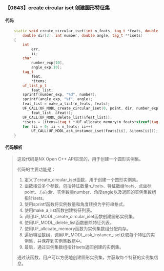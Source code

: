 ### 【0643】create circular iset 创建圆形特征集

#### 代码

```cpp
    static void create_circular_iset(int n_feats, tag_t *feats, double point[3],  
        double dir[3], int number, double angle, tag_t **isets)  
    {  
        int  
            err,  
            ii;  
        char  
            number_exp[10],  
            angle_exp[10];  
        tag_t  
            feat,  
            *items;  
        uf_list_p_t  
            feat_list;  
        sprintf(number_exp, "%d", number);  
        sprintf(angle_exp, "%f", angle);  
        feat_list = make_a_list(n_feats, feats);  
        UF_CALL(UF_MODL_create_circular_iset(0, point, dir, number_exp, angle_exp,  
            feat_list, &feat));  
        UF_CALL(UF_MODL_delete_list(&feat_list));  
        *isets = (items=(tag_t *)UF_allocate_memory(n_feats*sizeof(tag_t), &err));  
        for (ii = 0; ii < n_feats; ii++)  
            UF_CALL(UF_MODL_ask_instance_iset(feats[ii], &items[ii]));  
    }

```

#### 代码解析

> 这段代码是NX Open C++ API实现的，用于创建一个圆形实例集。
>
> 代码的主要功能是：
>
> 1. 定义了create_circular_iset函数，用于创建一个圆形实例集。
> 2. 函数接受多个参数，包括特征数量n_feats、特征数组feats、点坐标point、方向dir、实例数量number、角度angle以及返回的实例集数组指针isets。
> 3. 使用sprintf函数将实例数量和角度转换为字符串格式。
> 4. 使用make_a_list函数创建特征列表。
> 5. 调用UF_MODL_create_circular_iset函数创建圆形实例集。
> 6. 使用UF_MODL_delete_list函数删除特征列表。
> 7. 使用UF_allocate_memory函数为实例集数组分配内存。
> 8. 遍历特征数组，调用UF_MODL_ask_instance_iset获取每个特征的实例集，并保存到实例集数组中。
> 9. 最后，通过实例集数组指针isets返回创建的实例集。
>
> 通过该函数，用户可以方便地创建圆形实例集，并获取每个特征的实例集信息。
>
